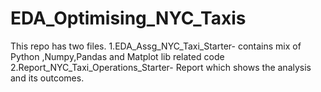 # EDA_Optimising_NYC_Taxis

This repo has two files.
1.EDA_Assg_NYC_Taxi_Starter- contains mix of Python ,Numpy,Pandas and Matplot lib related code 
2.Report_NYC_Taxi_Operations_Starter- Report which shows the analysis and its outcomes. 

